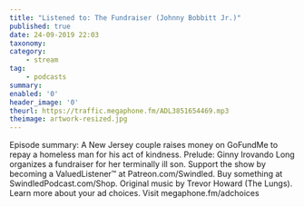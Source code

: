 ```yaml
---
title: "Listened to: The Fundraiser (Johnny Bobbitt Jr.)"
published: true
date: 24-09-2019 22:03
taxonomy:
category:
	- stream
tag:
	- podcasts
summary:
enabled: '0'
header_image: '0'
theurl: https://traffic.megaphone.fm/ADL3851654469.mp3
theimage: artwork-resized.jpg
--- 
```

Episode summary: A New Jersey couple raises money on GoFundMe to repay a homeless man for his act of kindness. Prelude: Ginny Irovando Long organizes a fundraiser for her terminally ill son. Support the show by becoming a ValuedListener™ at Patreon.com/Swindled. Buy something at SwindledPodcast.com/Shop. Original music by Trevor Howard (The Lungs). Learn more about your ad choices. Visit megaphone.fm/adchoices
